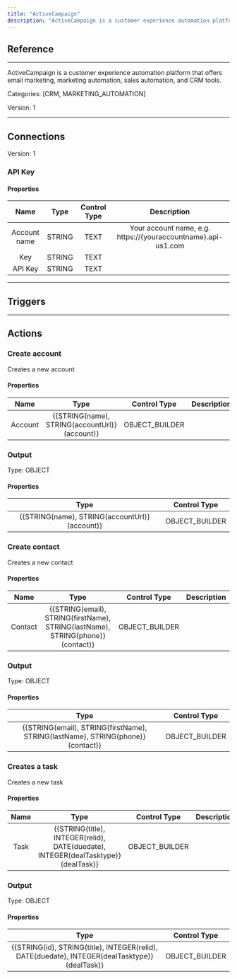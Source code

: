 ```yaml
---
title: "ActiveCampaign"
description: "ActiveCampaign is a customer experience automation platform that offers email marketing, marketing automation, sales automation, and CRM tools."
---
```

## Reference
<hr />

ActiveCampaign is a customer experience automation platform that offers email marketing, marketing automation, sales automation, and CRM tools.


Categories: [CRM, MARKETING_AUTOMATION]


Version: 1

<hr />



## Connections

Version: 1


### API Key

#### Properties

|      Name      |     Type     |     Control Type     |     Description     |
|:--------------:|:------------:|:--------------------:|:-------------------:|
| Account name | STRING | TEXT  |  Your account name, e.g. https://{youraccountname}.api-us1.com  |
| Key | STRING | TEXT  |  |
| API Key | STRING | TEXT  |  |





<hr />



## Triggers



<hr />



## Actions


### Create account
Creates a new account

#### Properties

|      Name      |     Type     |     Control Type     |     Description     |
|:--------------:|:------------:|:--------------------:|:-------------------:|
| Account | {{STRING\(name), STRING\(accountUrl)}\(account)} | OBJECT_BUILDER  |  |


### Output



Type: OBJECT


#### Properties

|     Type     |     Control Type     |
|:------------:|:--------------------:|
| {{STRING\(name), STRING\(accountUrl)}\(account)} | OBJECT_BUILDER  |






### Create contact
Creates a new contact

#### Properties

|      Name      |     Type     |     Control Type     |     Description     |
|:--------------:|:------------:|:--------------------:|:-------------------:|
| Contact | {{STRING\(email), STRING\(firstName), STRING\(lastName), STRING\(phone)}\(contact)} | OBJECT_BUILDER  |  |


### Output



Type: OBJECT


#### Properties

|     Type     |     Control Type     |
|:------------:|:--------------------:|
| {{STRING\(email), STRING\(firstName), STRING\(lastName), STRING\(phone)}\(contact)} | OBJECT_BUILDER  |






### Creates a task
Creates a new task

#### Properties

|      Name      |     Type     |     Control Type     |     Description     |
|:--------------:|:------------:|:--------------------:|:-------------------:|
| Task | {{STRING\(title), INTEGER\(relid), DATE\(duedate), INTEGER\(dealTasktype)}\(dealTask)} | OBJECT_BUILDER  |  |


### Output



Type: OBJECT


#### Properties

|     Type     |     Control Type     |
|:------------:|:--------------------:|
| {{STRING\(id), STRING\(title), INTEGER\(relid), DATE\(duedate), INTEGER\(dealTasktype)}\(dealTask)} | OBJECT_BUILDER  |






